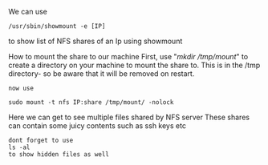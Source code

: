 We can use 

	/usr/sbin/showmount -e [IP]

to show list of NFS shares of an Ip using showmount



How to mount the share to our machine 
	First, use "_mkdir /tmp/mount_" to create a directory on your machine to mount the share to. This is in the /tmp directory- so be aware that it will be removed on restart.


	now use 
	
	sudo mount -t nfs IP:share /tmp/mount/ -nolock

Here we can get to see multiple files shared by NFS server
These shares can contain some juicy contents such as ssh keys etc

	dont forget to use
	ls -al 
	to show hidden files as well